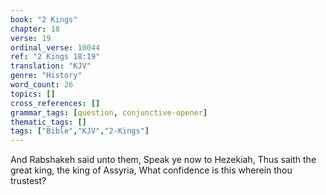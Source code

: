 ```yaml
---
book: "2 Kings"
chapter: 18
verse: 19
ordinal_verse: 10044
ref: "2 Kings 18:19"
translation: "KJV"
genre: "History"
word_count: 26
topics: []
cross_references: []
grammar_tags: [question, conjunctive-opener]
thematic_tags: []
tags: ["Bible","KJV","2-Kings"]
---
```

And Rabshakeh said unto them, Speak ye now to Hezekiah, Thus saith the great king, the king of Assyria, What confidence is this wherein thou trustest?
